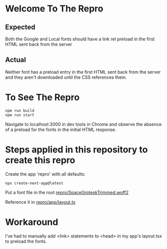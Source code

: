# Welcome To The Repro

## Expected

Both the Google and Local fonts should have a link rel preload in the first HTML sent back from the server

## Actual

Neither font has a preload entry in the first HTML sent back from the server and they aren't downloaded until the CSS references them.

# To See The Repro

```
npm run build
npm run start
```

Navigate to localhost:3000 in dev tools in Chrome and observe the absence of a preload for the fonts in the initial HTML response.

# Steps applied in this repository to create this repro

Create the app 'repro' with all defaults:

```
npx create-next-app@latest
```

Put a font file in the root [repro/SpaceGroteskTrimmed.woff2](./repro/SpaceGroteskTrimmed.woff2)

Reference it in [repro/app/layout.ts](./repro/app/layout.tsx)

# Workaround

I've had to manually add &lt;link&gt; statements to &lt;head&gt; in my app's layout.tsx to preload the fonts.
